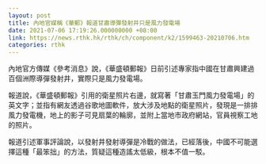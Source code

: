 ```yaml
---
layout: post
title: 內地官媒稱《華郵》報道甘肅導彈發射井只是風力發電場
date: 2021-07-06 17:19:26.000000000 +08:00
link: https://news.rthk.hk/rthk/ch/component/k2/1599463-20210706.htm
categories: rthk
---
```


內地官方傳媒《參考消息》說，《華盛頓郵報》日前引述專家指中國在甘肅興建過百個洲際導彈發射井，實際只是風力發電場。

報道說，《華盛頓郵報》引用的衛星照片右邊，就寫著「甘肅玉門風力發電場」的英文字；並指有網友透過谷歌地圖軟件，放大涉及地點的衛星照片，發現是一排排風力發電機，地上的影子可見扇葉的輪廓，並附上當地市政府網站，官員視察工地的照片。

報道引述軍事評論說，以發射井發射導彈是冷戰的做法，已經落後，中國不可能選擇這種「最笨拙」的方法，質疑這種造謠太低級，根本不值一駁。
